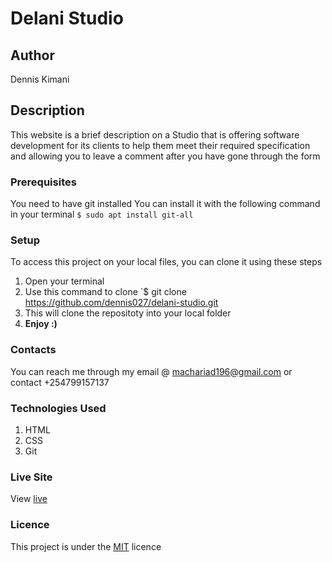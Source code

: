 # Delani Studio
## Author
Dennis Kimani
## Description
This website is a brief description on a Studio that is offering software development for its clients to help them meet their required specification and allowing you to leave a comment after you have gone through the form
### Prerequisites
You need to have git installed
You can install it with the following command in your terminal
`$ sudo apt install git-all`
### Setup
To access this project on your local files, you can clone it using these steps
1. Open your terminal
1. Use this command to clone `$ git clone https://github.com/dennis027/delani-studio.git
1. This will clone the repositoty into your local folder
1. __Enjoy :)__
### Contacts
You can reach me through my email @ machariad196@gmail.com or contact +254799157137
### Technologies Used
1. HTML
1. CSS
1. Git
### Live Site
View [live](https://dennis027.github.io/delani-studio/)
### Licence
This project is under the  [MIT](LICENSE) licence